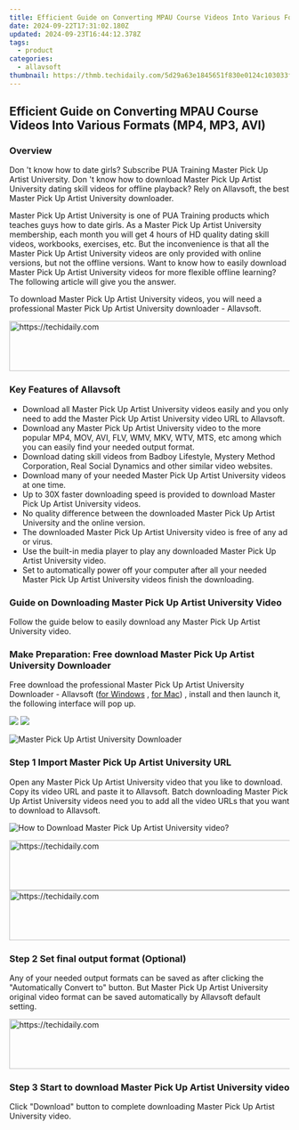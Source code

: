 ```yaml
---
title: Efficient Guide on Converting MPAU Course Videos Into Various Formats (MP4, MP3, AVI)
date: 2024-09-22T17:31:02.180Z
updated: 2024-09-23T16:44:12.378Z
tags:
  - product
categories:
  - allavsoft
thumbnail: https://thmb.techidaily.com/5d29a63e1845651f830e0124c103033fe9ea8d7a1b11e86673f2ac375d1ce40d.jpeg
---
```


## Efficient Guide on Converting MPAU Course Videos Into Various Formats (MP4, MP3, AVI)

### Overview

Don 't know how to date girls? Subscribe PUA Training Master Pick Up Artist University. Don 't know how to download Master Pick Up Artist University dating skill videos for offline playback? Rely on Allavsoft, the best Master Pick Up Artist University downloader.

Master Pick Up Artist University is one of PUA Training products which teaches guys how to date girls. As a Master Pick Up Artist University membership, each month you will get 4 hours of HD quality dating skill videos, workbooks, exercises, etc. But the inconvenience is that all the Master Pick Up Artist University videos are only provided with online versions, but not the offline versions. Want to know how to easily download Master Pick Up Artist University videos for more flexible offline learning? The following article will give you the answer.

To download Master Pick Up Artist University videos, you will need a professional Master Pick Up Artist University downloader - Allavsoft.

<!-- affiliate ads begin -->
<a href="https://appsumo.8odi.net/c/5597632/2123740/7443" target="_top" id="2123740">
  <img src="//a.impactradius-go.com/display-ad/7443-2123740" border="0" alt="https://techidaily.com" width="728" height="90"/>
</a>
<img height="0" width="0" src="https://appsumo.8odi.net/i/5597632/2123740/7443" style="position:absolute;visibility:hidden;" border="0" />
<!-- affiliate ads end -->

### Key Features of Allavsoft

* Download all Master Pick Up Artist University videos easily and you only need to add the Master Pick Up Artist University video URL to Allavsoft.
* Download any Master Pick Up Artist University video to the more popular MP4, MOV, AVI, FLV, WMV, MKV, WTV, MTS, etc among which you can easily find your needed output format.
* Download dating skill videos from Badboy Lifestyle, Mystery Method Corporation, Real Social Dynamics and other similar video websites.
* Download many of your needed Master Pick Up Artist University videos at one time.
* Up to 30X faster downloading speed is provided to download Master Pick Up Artist University videos.
* No quality difference between the downloaded Master Pick Up Artist University and the online version.
* The downloaded Master Pick Up Artist University video is free of any ad or virus.
* Use the built-in media player to play any downloaded Master Pick Up Artist University video.
* Set to automatically power off your computer after all your needed Master Pick Up Artist University videos finish the downloading.

### Guide on Downloading Master Pick Up Artist University Video

Follow the guide below to easily download any Master Pick Up Artist University video.

### Make Preparation: Free download Master Pick Up Artist University Downloader

Free download the professional Master Pick Up Artist University Downloader - Allavsoft ([for Windows](https://tools.techidaily.com/allavsoft/products/) , [for Mac](https://tools.techidaily.com/allavsoft/products/)) , install and then launch it, the following interface will pop up.

[![](https://www.allavsoft.com/how-to/../images/how-to/free-download-win.jpg)](https://tools.techidaily.com/allavsoft/products/) [![](https://www.allavsoft.com/how-to/../images/how-to/free-download-mac.jpg)](https://tools.techidaily.com/allavsoft/products/)

![Master Pick Up Artist University Downloader](https://www.allavsoft.com/how-to/../images/allavsoft/screen-shot-600.jpg)

### Step 1 Import Master Pick Up Artist University URL

Open any Master Pick Up Artist University video that you like to download. Copy its video URL and paste it to Allavsoft. Batch downloading Master Pick Up Artist University videos need you to add all the video URLs that you want to download to Allavsoft.

![How to Download Master Pick Up Artist University video?](https://www.allavsoft.com/how-to/../images/how-to/download-rtmp-video/download-rtmp-video.jpg)

<!-- affiliate ads begin -->
<a href="https://review-au.sjv.io/c/5597632/2135316/14409" target="_top" id="2135316">
  <img src="//a.impactradius-go.com/display-ad/14409-2135316" border="0" alt="https://techidaily.com" width="728" height="90"/>
</a>
<img height="0" width="0" src="https://review-au.sjv.io/i/5597632/2135316/14409" style="position:absolute;visibility:hidden;" border="0" />
<!-- affiliate ads end -->

<!-- affiliate ads begin -->
<a href="https://ephamedtechinc.pxf.io/c/5597632/2137215/26400" target="_top" id="2137215">
  <img src="//a.impactradius-go.com/display-ad/26400-2137215" border="0" alt="https://techidaily.com" width="728" height="90"/>
</a>
<img height="0" width="0" src="https://ephamedtechinc.pxf.io/i/5597632/2137215/26400" style="position:absolute;visibility:hidden;" border="0" />
<!-- affiliate ads end -->

### Step 2 Set final output format (Optional)

Any of your needed output formats can be saved as after clicking the "Automatically Convert to" button. But Master Pick Up Artist University original video format can be saved automatically by Allavsoft default setting.

<!-- affiliate ads begin -->
<a href="https://appsumo.8odi.net/c/5597632/2105860/7443" target="_top" id="2105860">
  <img src="//a.impactradius-go.com/display-ad/7443-2105860" border="0" alt="https://techidaily.com" width="728" height="90"/>
</a>
<img height="0" width="0" src="https://appsumo.8odi.net/i/5597632/2105860/7443" style="position:absolute;visibility:hidden;" border="0" />
<!-- affiliate ads end -->

### Step 3 Start to download Master Pick Up Artist University video

Click "Download" button to complete downloading Master Pick Up Artist University video.

<ins class="adsbygoogle"
     style="display:block"
     data-ad-format="autorelaxed"
     data-ad-client="ca-pub-7571918770474297"
     data-ad-slot="1223367746"></ins>

<ins class="adsbygoogle"
     style="display:block"
     data-ad-client="ca-pub-7571918770474297"
     data-ad-slot="8358498916"
     data-ad-format="auto"
     data-full-width-responsive="true"></ins>



